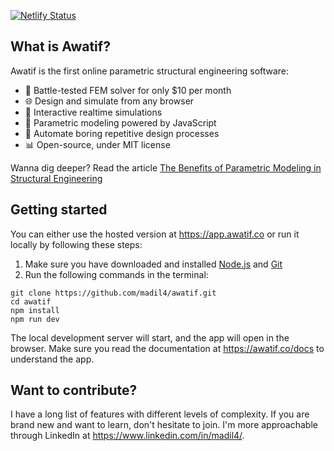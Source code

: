 [![Netlify Status](https://api.netlify.com/api/v1/badges/bbd7a065-cc1a-4f34-b0b7-cd45a48cb76a/deploy-status)](https://app.netlify.com/sites/awatif-app/deploys)

## What is Awatif?
Awatif is the first online parametric structural engineering software:
- 🚀 Battle-tested FEM solver for only $10 per month
- 🌐 Design and simulate from any browser
- 🏓 Interactive realtime simulations
- 🧱 Parametric modeling powered by JavaScript
- 🔧 Automate boring repetitive design processes
- 📊 Open-source, under MIT license

Wanna dig deeper? Read the article [The Benefits of Parametric Modeling in Structural Engineering](https://www.linkedin.com/pulse/benefits-parametric-modeling-structural-engineering-mohamed-adil)

## Getting started
You can either use the hosted version at https://app.awatif.co or run it locally by following these steps:
 1. Make sure you have downloaded and installed [Node.js](https://nodejs.org/en) and [Git](https://git-scm.com/)
 2. Run the following commands in the terminal:
```terminal
git clone https://github.com/madil4/awatif.git
cd awatif
npm install
npm run dev
```
The local development server will start, and the app will open in the browser. Make sure you read the documentation at https://awatif.co/docs to understand the app.

## Want to contribute?
I have a long list of features with different levels of complexity. If you are brand new and want to learn, don't hesitate to join. I'm more approachable through LinkedIn at https://www.linkedin.com/in/madil4/.
